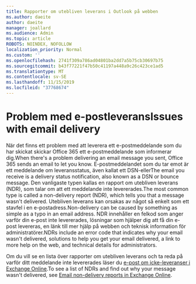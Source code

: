 ```yaml
---
title: Rapporter om utebliven leverans i Outlook på webben
ms.author: daeite
author: daeite
manager: joallard
ms.audience: Admin
ms.topic: article
ROBOTS: NOINDEX, NOFOLLOW
localization_priority: Normal
ms.custom: ''
ms.openlocfilehash: 2741f309a786ad04801ba2dd7a5b75cb30697b75
ms.sourcegitcommit: b43f77221f47b50c41197a448a9c26c423ce1ad5
ms.translationtype: MT
ms.contentlocale: sv-SE
ms.lasthandoff: 11/15/2019
ms.locfileid: "37768674"
---
```

# <a name="issues-with-email-delivery"></a><span data-ttu-id="2323b-102">Problem med e-postleverans</span><span class="sxs-lookup"><span data-stu-id="2323b-102">Issues with email delivery</span></span>

<span data-ttu-id="2323b-103">När det finns ett problem med att leverera ett e-postmeddelande som du har skickat skickar Office 365 ett e-postmeddelande som informerar dig.</span><span class="sxs-lookup"><span data-stu-id="2323b-103">When there's a problem delivering an email message you sent, Office 365 sends an email to let you know.</span></span> <span data-ttu-id="2323b-104">E-postmeddelandet som du tar emot är ett meddelande om leveransstatus, även kallat ett DSN-eller</span><span class="sxs-lookup"><span data-stu-id="2323b-104">The email you receive is a delivery status notification, also known as a DSN or bounce message.</span></span> <span data-ttu-id="2323b-105">Den vanligaste typen kallas en rapport om utebliven leverans (NDR), som talar om att ett meddelande inte levererades.</span><span class="sxs-lookup"><span data-stu-id="2323b-105">The most common type is called a non-delivery report (NDR), which tells you that a message wasn't delivered.</span></span> <span data-ttu-id="2323b-106">Utebliven leverans kan orsakas av något så enkelt som ett stavfel i en e-postadress.</span><span class="sxs-lookup"><span data-stu-id="2323b-106">Non-delivery can be caused by something as simple as a typo in an email address.</span></span> <span data-ttu-id="2323b-107">NDR innehåller en felkod som anger varför din e-post inte levererades, lösningar som hjälper dig att få din e-post levereras, en länk till mer hjälp på webben och teknisk information för administratörer.</span><span class="sxs-lookup"><span data-stu-id="2323b-107">NDRs include an error code that indicates why your email wasn't delivered, solutions to help you get your email delivered, a link to more help on the web, and technical details for administrators.</span></span>

<span data-ttu-id="2323b-108">Om du vill se en lista över rapporter om utebliven leverans och ta reda på varför ditt meddelande inte levererades läser du [e-post om icke-leveranser i Exchange Online](https://docs.microsoft.com/exchange/mail-flow-best-practices/non-delivery-reports-in-exchange-online/non-delivery-reports-in-exchange-online).</span><span class="sxs-lookup"><span data-stu-id="2323b-108">To see a list of NDRs and find out why your message wasn't delivered, see [Email non-delivery reports in Exchange Online](https://docs.microsoft.com/exchange/mail-flow-best-practices/non-delivery-reports-in-exchange-online/non-delivery-reports-in-exchange-online).</span></span>